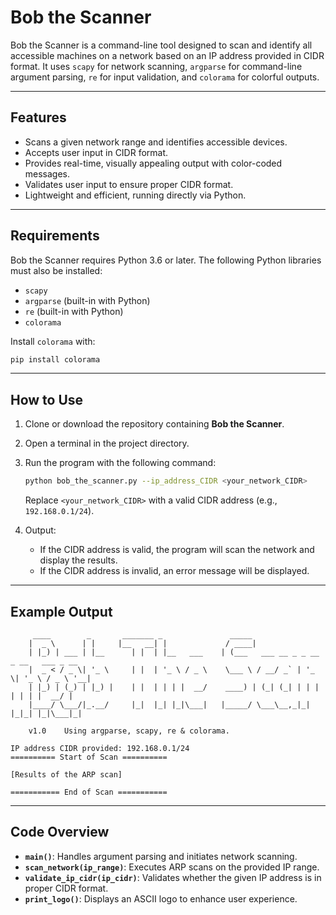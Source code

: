
# **Bob the Scanner**  

Bob the Scanner is a command-line tool designed to scan and identify all accessible machines on a network based on an IP address provided in CIDR format. It uses `scapy` for network scanning, `argparse` for command-line argument parsing, `re` for input validation, and `colorama` for colorful outputs.

---

## **Features**  
- Scans a given network range and identifies accessible devices.  
- Accepts user input in CIDR format.  
- Provides real-time, visually appealing output with color-coded messages.  
- Validates user input to ensure proper CIDR format.  
- Lightweight and efficient, running directly via Python.  

---

## **Requirements**  
Bob the Scanner requires Python 3.6 or later. The following Python libraries must also be installed:  
- `scapy`  
- `argparse` (built-in with Python)  
- `re` (built-in with Python)  
- `colorama`  

Install `colorama` with:  
```bash
pip install colorama
```

---

## **How to Use**  
1. Clone or download the repository containing **Bob the Scanner**.  
2. Open a terminal in the project directory.  
3. Run the program with the following command:  
   ```bash
   python bob_the_scanner.py --ip_address_CIDR <your_network_CIDR>
   ```
   Replace `<your_network_CIDR>` with a valid CIDR address (e.g., `192.168.0.1/24`).  

4. Output:  
   - If the CIDR address is valid, the program will scan the network and display the results.  
   - If the CIDR address is invalid, an error message will be displayed.

---

## **Example Output**  
```plaintext
     ____        _       _______ _               _____                                 
    |  _ \      | |     |__   __| |             / ____|                                
    | |_) | ___ | |__      | |  | |__   ___    | (___   ___ __ _ _ __  _ __   ___ _ __ 
    |  _ < / _ \| '_ \     | |  | '_ \ / _ \    \___ \ / __/ _` | '_ \| '_ \ / _ \ '__|
    | |_) | (_) | |_) |    | |  | | | |  __/    ____) | (_| (_| | | | | | | |  __/ |   
    |____/ \___/|_.__/     |_|  |_| |_|\___|   |_____/ \___\__,_|_| |_|_| |_|\___|_|   

    v1.0    Using argparse, scapy, re & colorama.

IP address CIDR provided: 192.168.0.1/24  
========== Start of Scan ==========  

[Results of the ARP scan]

=========== End of Scan ===========
```

---

## **Code Overview**  

- **`main()`**: Handles argument parsing and initiates network scanning.  
- **`scan_network(ip_range)`**: Executes ARP scans on the provided IP range.  
- **`validate_ip_cidr(ip_cidr)`**: Validates whether the given IP address is in proper CIDR format.  
- **`print_logo()`**: Displays an ASCII logo to enhance user experience.  
